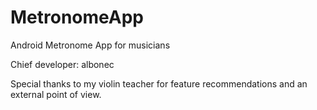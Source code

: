 # MetronomeApp
Android Metronome App for musicians

Chief developer: albonec

Special thanks to my violin teacher for feature recommendations and an external point of view.
